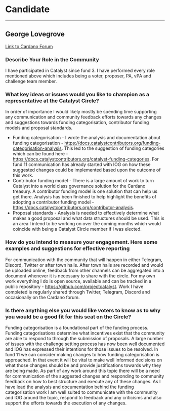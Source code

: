 # Candidate #
***
## George Lovegrove ##

[Link to Cardano Forum](https://forum.cardano.org/t/george-lovegrove-platform-statement/109205)

### Describe Your Role in the Community ###

I have participated in Catalyst since fund 3. I have performed every role mentioned above which includes being a voter, proposer, PA, vPA and challenge team member.

### What key ideas or issues would you like to champion as a representative at the Catalyst Circle? ###

In order of importance I would likely mostly be spending time supporting any communication and community feedback efforts towards any changes and suggestions towards funding categorisation, contributor funding models and proposal standards.

- Funding categorisation - I wrote the analysis and documentation about funding categorisation - https://docs.catalystcontributors.org/funding-categorisation-analysis. This led to the suggestion of funding categories which can be found here - https://docs.catalystcontributors.org/catalyst-funding-categories. For fund 11 communication has already started with IOG on how these suggested changes could be implemented based upon the outcome of this work.
- Contributor funding model - There is a large amount of work to turn Catalyst into a world class governance solution for the Cardano treasury. A contributor funding model is one solution that can help us get there. Analysis has been finished to help highlight the benefits of adopting a contributor funding model - https://docs.catalystcontributors.org/contributor-analysis.
- Proposal standards - Analysis is needed to effectively determine what makes a good proposal and what data structures should be used. This is an area I intend to be working on over the coming months which would coincide with being a Catalyst Circle member if I was elected.

### How do you intend to measure your engagement. Here some examples and suggestions for effective reporting ###

For communication with the community that will happen in either Telegram, Discord, Twitter or after town halls. After town halls are recorded and would be uploaded online, feedback from other channels can be aggregated into a document whenever it is necessary to share with the circle. For my own work everything I do is open source, available and can be tracked in a public repository - https://github.com/projectcatalyst. Work I have completed is regularly shared through Twitter, Telegram, Discord and occasionally on the Cardano forum.

### Is there anything else you would like voters to know as to why you would be a good fit for this seat on the Circle? ###

Funding categorisation is a foundational part of the funding process. Funding categorisations determine what incentives exist that the community are able to respond to through the submission of proposals. A large number of issues with the challenge setting process has now been well documented and IOG has expressed their intentions for those issues to be resolved. In fund 11 we can consider making changes to how funding categorisation is approached. In that event it will be vital to make well informed decisions on what those changes should be and provide justifications towards why they are being made. As part of any work around this topic there will be a need for communication of the suggested changes and responding to community feedback on how to best structure and execute any of these changes. As I have lead the analysis and documentation behind the funding categorisation work I am well suited to communicate with the community and IOG around the topic, respond to feedback and any criticisms and also support the efforts towards the execution of any changes.